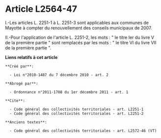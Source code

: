 # Article L2564-47

I.-Les articles L. 2251-1 à L. 2251-3 sont applicables aux communes de Mayotte à compter du renouvellement des conseils
municipaux de 2007. 

II.-Pour l'application de l'article L. 2251-2, les mots : " le titre Ier du livre V de la première partie " sont remplacés
par les mots : " le titre VI du livre VII de la première partie ".

**Liens relatifs à cet article**

	**Créé par**:

	  - Loi n°2010-1487 du 7 décembre 2010 - art. 2

	**Abrogé par**:

	  - Ordonnance n°2011-1708 du 1er décembre 2011 - art. 1

	**Cite**:

	  - Code général des collectivités territoriales - art. L2251-1
	  - Code général des collectivités territoriales - art. L2251-2

	**Anciens textes**:

	  - Code général des collectivités territoriales - art. L2572-46 (VT)
